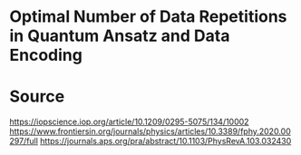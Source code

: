 # Optimal Number of Data Repetitions in Quantum Ansatz and Data Encoding

# Source
https://iopscience.iop.org/article/10.1209/0295-5075/134/10002
https://www.frontiersin.org/journals/physics/articles/10.3389/fphy.2020.00297/full
https://journals.aps.org/pra/abstract/10.1103/PhysRevA.103.032430
